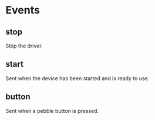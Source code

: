 # Events

## stop

Stop the driver.

## start

Sent when the device has been started and is ready to use.

## button

Sent when a pebble button is pressed.
